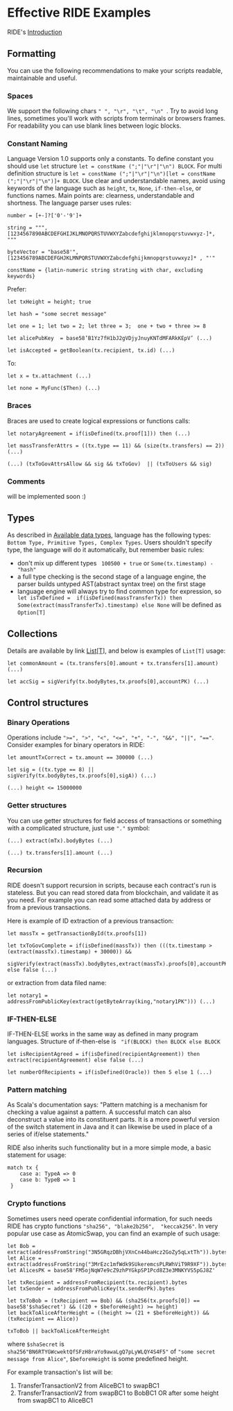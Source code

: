 # Effective RIDE Examples

RIDE's [Introduction](/technical-details/waves-contracts-language-description/language-description.md#introduction) 

## Formatting

You can use the following recommendations to make your scripts readable, maintainable and useful. 

### Spaces 
We support the following chars ```" ", "\r", "\t", "\n" ```. Try to avoid long lines, sometimes you'll work with 
scripts from terminals or browsers frames. For readability you can use blank lines between logic blocks.

### Constant Naming 
Language Version 1.0 supports only a constants. To define constant you should use ```let``` structure
 ```let = constName (";"|"\r"|"\n") BLOCK```. For multi definition structure is 
 ```let = constName (";"|"\r"|"\n")[let = constName (";"|"\r"|"\n")]+ BLOCK```.
Use clear and understandable names, avoid using keywords of the language such as ```height```, ```tx```, ```None```, 
```if-then-else```,  or functions names. Main points are: clearness, understandable and shortness. The language parser 
uses rules:
```
number = [+-]?['0'-'9']+

string = """, [1234567890ABCDEFGHIJKLMNOPQRSTUVWXYZabcdefghijklmnopqrstuvwxyz-]*, """

byteVector = "base58'", [123456789ABCDEFGHJKLMNPQRSTUVWXYZabcdefghijkmnopqrstuvwxyz]* , "'"

constName = {latin-numeric string strating with char, excluding keywords}
```
   
Prefer:
```
let txHeight = height; true

let hash = "some secret message"

let one = 1; let two = 2; let three = 3;  one + two + three >= 8

let alicePubKey  = base58’B1Yz7fH1bJ2gVDjyJnuyKNTdMFARkKEpV’ (...)

let isAccepted = getBoolean(tx.recipient, tx.id) (...)
``` 

To: 
```
let x = tx.attachment (...)

let none = MyFunc($Then) (...)
```
 
### Braces
Braces are used to create logical expressions or functions calls:
```
let notaryAgreement = if(isDefined(tx.proof[1])) then (...)

let massTransferAttrs = ((tx.type == 11) && (size(tx.transfers) == 2)) (...)

(...) (txToGovAttrsAllow && sig && txToGov)  || (txToUsers && sig)
```

### Comments
will be implemented soon :)

## Types
As described in [Available data types](/technical-details/waves-contracts-language-description/language-description.md#available-data-types), 
language has the following types: ``` Bottom Type, Primitive Types, Complex Types```. Users shouldn't specify type, 
the language will do it automatically, but remember basic rules: 
- don't mix up different types ``` 100500 + true``` or ```Some(tx.timestamp) - "hash"``` 
- a full type checking is the second stage of a language engine, the parser builds untyped AST(abstract syntax tree) on 
the first stage
- language engine will always try to find common type for expression, so ``` let isTxDefined = 
if(isDefined(massTransferTx)) then Some(extract(massTransferTx).timestamp) else None``` will be defined as ```Option[T]```
 
## Collections 
Details are available by link [List[T]](/technical-details/waves-contracts-language-description/language-description.md#listt),
and below is examples of ```List[T]``` usage:
```
let commonAmount = (tx.transfers[0].amount + tx.transfers[1].amount) (...)

let accSig = sigVerify(tx.bodyBytes,tx.proofs[0],accountPK) (...)
```

## Control structures
### Binary Operations
Operations include ```">=", ">", "<", "<=", "+", "-", "&&", "||", "=="```. Consider examples for binary operators 
in RIDE:
```
let amountTxCorrect = tx.amount == 300000 (...)

let sig = ((tx.type == 8) || sigVerify(tx.bodyBytes,tx.proofs[0],sigA)) (...)

(...) height <= 15000000
```

### Getter structures
You can use getter structures for field access of transactions or something with a complicated structure, just use 
```"."``` symbol:
```
(...) extract(mTx).bodyBytes (...)

(...) tx.transfers[1].amount (...)
```  

### Recursion 
RIDE doesn't support recursion in scripts, because each contract's run is stateless. But you can read stored data from 
blockchain, and validate it as you need. For example you can read some  attached data by address or from a previous 
transactions. 

Here is example of ID extraction of a previous transaction:
```
let massTx = getTransactionById(tx.proofs[1])

let txToGovComplete = if(isDefined(massTx)) then (((tx.timestamp > (extract(massTx).timestamp) + 30000)) && 

sigVerify(extract(massTx).bodyBytes,extract(massTx).proofs[0],accountPK)) else false (...)
```

or extraction from data filed name:
```
let notary1 = addressFromPublicKey(extract(getByteArray(king,"notary1PK"))) (...)
```  

### IF-THEN-ELSE
IF-THEN-ELSE works in the same way as defined in many program languages. Structure of if-then-else is ```
"if(BLOCK) then BLOCK else BLOCK```

```
let isRecipientAgreed = if(isDefined(recipientAgreement)) then extract(recipientAgreement) else false (...)

let numberOfRecipients = if(isDefined(Oracle)) then 5 else 1 (...)
```

### Pattern matching
As Scala's documentation says: "Pattern matching is a mechanism for checking a value against a pattern. A successful 
match can also deconstruct a value into its constituent parts. It is a more powerful version of the switch statement 
in Java and it can likewise be used in place of a series of if/else statements."

RIDE also inherits such functionality but in a more simple mode, a basic statement for usage: 
```
match tx {
    case a: TypeA => 0
    case b: TypeB => 1
 }
```

### Crypto functions
Sometimes users need operate confidential information, for such needs RIDE has crypto functions ```"sha256", "blake2b256", 
"keccak256"```. In very popular use case as AtomicSwap, you can find an example of such usage:
```
let Bob = extract(addressFromString("3N5GRqzDBhjVXnCn44baHcz2GoZy5qLxtTh")).bytes
let Alice = extract(addressFromString("3MrEzc1mfWdk9SUkeremcsPLRWhViT9R9XF")).bytes
let AlicesPK = base58'FM5ojNqW7e9cZ9zhPYGkpSP1Pcd8Z3e3MNKYVS5pGJ8Z'

let txRecipient = addressFromRecipient(tx.recipient).bytes
let txSender = addressFromPublicKey(tx.senderPk).bytes

let txToBob = (txRecipient == Bob) && (sha256(tx.proofs[0]) == base58'$shaSecret') && ((20 + $beforeHeight) >= height)
let backToAliceAfterHeight = ((height >= (21 + $beforeHeight)) && (txRecipient == Alice))

txToBob || backToAliceAfterHeight
```
where `$shaSecret` is `sha256"BN6RTYGWcwektQfSFzH8raYo9awaLgQ7pLyWLQY4S4F5"` of `"some secret message from Alice"`, 
`$beforeHeight` is some predefined height.

For example transaction's list will be:
1) TransferTransactionV2 from AliceBC1 to swapBC1
2) TransferTransactionV2 from swapBC1 to BobBC1 OR after some height from swapBC1 to AliceBC1



                                                                    